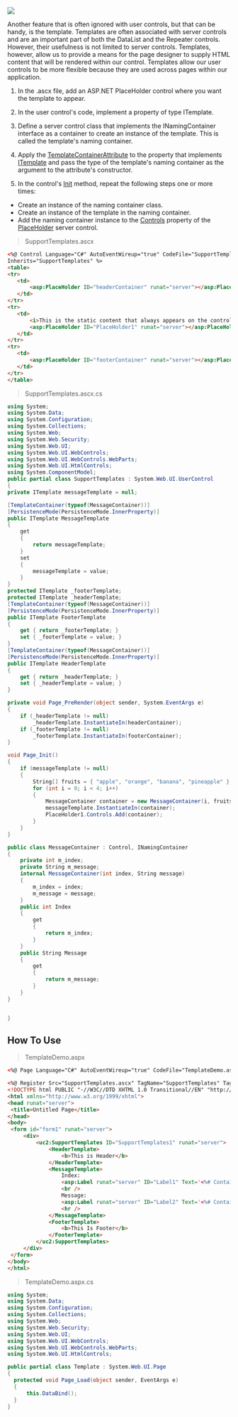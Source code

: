
[![](http://1.bp.blogspot.com/_iY3Ra2OqpkA/SLeTjxFkAwI/AAAAAAAABTs/_VBei4hZ_5A/s400/user_template.JPG)](https://www.blogger.com/blog/post/edit/6673695286148904603/8477637839794232054#)

Another feature that is often ignored with user controls, but that can be handy, is the template. Templates are often associated with server controls and are an important part of both the DataList and the Repeater controls. However, their usefulness is not limited to server controls. Templates, however, allow us to provide a means for the page designer to supply HTML content that will be rendered within our control. Templates allow our user controls to be more flexible because they are used across pages within our application.

1. In the .ascx file, add an ASP.NET  PlaceHolder  control where you want the template to appear.

2. In the user control's code, implement a property of type  ITemplate.

3. Define a server control class that implements the  INamingContainer  interface as a container to create an instance of the template. This is called the template's naming container.

4. Apply the  [TemplateContainerAttribute](https://www.blogger.com/blog/post/edit/6673695286148904603/8477637839794232054#)  to the property that implements  [ITemplate](https://www.blogger.com/blog/post/edit/6673695286148904603/8477637839794232054#)  and pass the type of the template's naming container as the argument to the attribute's constructor.

5. In the control's  [Init](https://www.blogger.com/blog/post/edit/6673695286148904603/8477637839794232054#)  method, repeat the following steps one or more times:

- Create an instance of the naming container class.
- Create an instance of the template in the naming container.
- Add the naming container instance to the  [Controls](https://www.blogger.com/blog/post/edit/6673695286148904603/8477637839794232054#)  property of the  [PlaceHolder](https://www.blogger.com/blog/post/edit/6673695286148904603/8477637839794232054#)  server control.

>SupportTemplates.ascx
```html
<%@ Control Language="C#" AutoEventWireup="true" CodeFile="SupportTemplates.ascx.cs"
Inherits="SupportTemplates" %>
<table>
<tr>
   <td>
       <asp:PlaceHolder ID="headerContainer" runat="server"></asp:PlaceHolder>
   </td>
</tr>
<tr>
   <td>
       <i>This is the static content that always appears on the control</i><br />
       <asp:PlaceHolder ID="PlaceHolder1" runat="server"></asp:PlaceHolder>
   </td>
</tr>
<tr>
   <td>
       <asp:PlaceHolder ID="footerContainer" runat="server"></asp:PlaceHolder>
   </td>
</tr>
</table>
```
>SupportTemplates.ascx.cs
```csharp
using System;
using System.Data;
using System.Configuration;
using System.Collections;
using System.Web;
using System.Web.Security;
using System.Web.UI;
using System.Web.UI.WebControls;
using System.Web.UI.WebControls.WebParts;
using System.Web.UI.HtmlControls;
using System.ComponentModel;
public partial class SupportTemplates : System.Web.UI.UserControl
{
private ITemplate messageTemplate = null;

[TemplateContainer(typeof(MessageContainer))]
[PersistenceMode(PersistenceMode.InnerProperty)]
public ITemplate MessageTemplate
{
    get
    {
        return messageTemplate;
    }
    set
    {
        messageTemplate = value;
    }
}
protected ITemplate _footerTemplate;
protected ITemplate _headerTemplate;
[TemplateContainer(typeof(MessageContainer))]
[PersistenceMode(PersistenceMode.InnerProperty)]
public ITemplate FooterTemplate
{
    get { return _footerTemplate; }
    set { _footerTemplate = value; }
}
[TemplateContainer(typeof(MessageContainer))]
[PersistenceMode(PersistenceMode.InnerProperty)]
public ITemplate HeaderTemplate
{
    get { return _headerTemplate; }
    set { _headerTemplate = value; }
}

private void Page_PreRender(object sender, System.EventArgs e)
{
    if (_headerTemplate != null)
        _headerTemplate.InstantiateIn(headerContainer);
    if (_footerTemplate != null)
        _footerTemplate.InstantiateIn(footerContainer);
}

void Page_Init()
{
    if (messageTemplate != null)
    {
        String[] fruits = { "apple", "orange", "banana", "pineapple" };
        for (int i = 0; i < 4; i++)
        {
            MessageContainer container = new MessageContainer(i, fruits[i]);
            messageTemplate.InstantiateIn(container);
            PlaceHolder1.Controls.Add(container);
        }
    }
}
```
```csharp
public class MessageContainer : Control, INamingContainer
{
    private int m_index;
    private String m_message;
    internal MessageContainer(int index, String message)
    {
        m_index = index;
        m_message = message;
    }
    public int Index
    {
        get
        {
            return m_index;
        }
    }
    public String Message
    {
        get
        {
            return m_message;
        }
    }
}


}
```

## How To Use

>TemplateDemo.aspx

```html
<%@ Page Language="C#" AutoEventWireup="true" CodeFile="TemplateDemo.aspx.cs" Inherits="Template" %>

<%@ Register Src="SupportTemplates.ascx" TagName="SupportTemplates" TagPrefix="uc2" %>
<!DOCTYPE html PUBLIC "-//W3C//DTD XHTML 1.0 Transitional//EN" "http://www.w3.org/TR/xhtml1/DTD/xhtml1-transitional.dtd">
<html xmlns="http://www.w3.org/1999/xhtml">
<head runat="server">
 <title>Untitled Page</title>
</head>
<body>
 <form id="form1" runat="server">
     <div>
         <uc2:SupportTemplates ID="SupportTemplates1" runat="server">
             <HeaderTemplate>
                 <b>This is Header</b>
             </HeaderTemplate>
             <MessageTemplate>
                 Index:
                 <asp:Label runat="server" ID="Label1" Text='<%# Container.Index %>' />
                 <br />
                 Message:
                 <asp:Label runat="server" ID="Label2" Text='<%# Container.Message %>' />
                 <hr />
             </MessageTemplate>
             <FooterTemplate>
                 <b>This Is Footer</b>
             </FooterTemplate>
         </uc2:SupportTemplates>
     </div>
 </form>
</body>
</html>
```

>TemplateDemo.aspx.cs
```csharp
using System;
using System.Data;
using System.Configuration;
using System.Collections;
using System.Web;
using System.Web.Security;
using System.Web.UI;
using System.Web.UI.WebControls;
using System.Web.UI.WebControls.WebParts;
using System.Web.UI.HtmlControls;

public partial class Template : System.Web.UI.Page
{
  protected void Page_Load(object sender, EventArgs e)
  {
      this.DataBind();
  }
}
```
<!--stackedit_data:
eyJoaXN0b3J5IjpbLTE1NjU3MTM5ODMsLTIwNjY2NTU0NzUsLT
kzODUxNjIzOCwtMzMyNDU1MzYzXX0=
-->